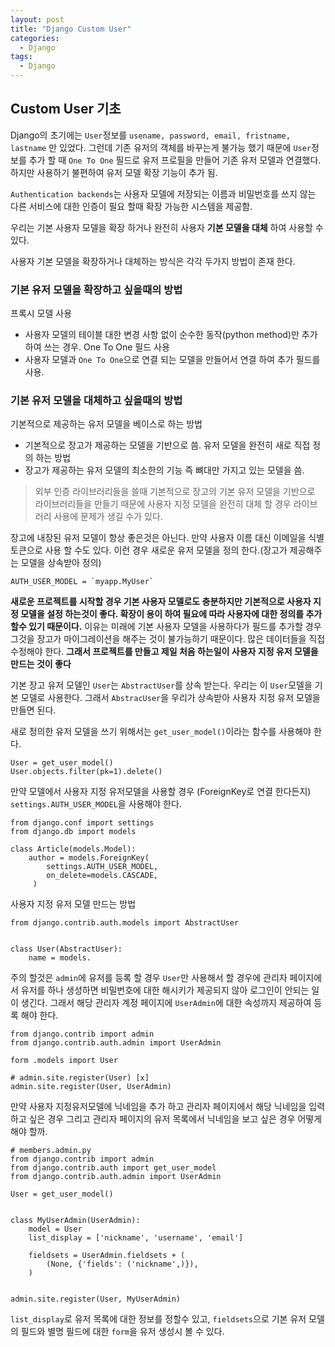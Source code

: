 ```yaml
---
layout: post
title: "Django Custom User"
categories:
  - Django
tags:
  - Django
---
```


## Custom User 기초

Django의 초기에는 `User`정보를 `usename, password, email, fristname, lastname` 만 있었다.
그런데 기존 유저의 객체를 바꾸는게 불가능 했기 때문에 `User`정보를 추가 할 때 `One To One` 필드로 유저 프로필을 만들어 기존 유저 모델과 연결했다. 하지만 사용하기 불편하여 유저 모델 확장 기능이 추가 됨.

`Authentication backends`는 사용자 모델에 저장되는 이름과 비밀번호를 쓰지 않는 다른 서비스에 대한 인증이 필요 할때 확장 가능한 시스템을 제공함.

우리는 기본 사용자 모델을 확장 하거나 완전히 사용자 **기본 모델을 대체** 하여 사용할 수 있다.

사용자 기본 모델을 확장하거나 대체하는 방식은 각각 두가지 방법이 존재 한다.

### 기본 유저 모델을 확장하고 싶을때의 방법
프록시 모델 사용
* 사용자 모델의 테이블 대한 변경 사항 없이 순수한 동작(python method)만 추가 하여 쓰는 경우.
One To One 필드 사용
* 사용자 모델과 `One To One`으로 연결 되는 모델을 만들어서 연결 하여 추가 필드를 사용.

### 기본 유저 모델을 대체하고 싶을때의 방법
기본적으로 제공하는 유저 모델을 베이스로 하는 방법
* 기본적으로 장고가 제공하는 모델을 기반으로 씀.
유저 모델을 완전히 새로 직접 정의 하는 방법
* 장고가 제공하는 유저 모델의 최소한의 기능 즉 뼈대만 가지고 있는 모델을 씀.
> 외부 인증 라이브러리들을 쓸때 기본적으로 장고의 기본 유저 모델을 기반으로 라이브러리들을 만들기 때문에 사용자 지정 모델을 완전히 대체 할 경우 라이브러리 사용에 문제가 생길 수가 있다.

장고에 내장된 유저 모델이 항상 좋은것은 아닌다. 만약 사용자 이름 대신 이메일을 식별 토큰으로 사용 할 수도 있다. 이런 경우 새로운 유저 모델을 정의 한다.(장고가 제공해주는 모델을 상속받아 정의)
```
AUTH_USER_MODEL = `myapp.MyUser`
```

**새로운 프로젝트를 시작할 경우 기본 사용자 모델로도 충분하지만 기본적으로 사용자 지정 모델을 설정 하는것이 좋다. 확장이 용이 하여 필요에 따라 사용자에 대한 정의를 추가 할수 있기 때문이다.**
이유는 미래에 기본 사용자 모델을 사용하다가 필드를 추가할 경우 그것을 장고가 마이그레이션을 해주는 것이 불가능하기 때문이다. 많은 데이터들을 직접 수정해야 한다. 
**그래서 프로젝트를 만들고 제일 처음 하는일이 사용자 지정 유저 모델을 만드는 것이 좋다**

기본 장고 유저 모델인 `User`는 `AbstractUser`를 상속 받는다. 우리는 이 `User`모델을 기본 모델로 사용한다. 그래서 `AbstracUser`을 우리가 상속받아 사용자 지정 유저 모델을 만들면 된다.

새로 정의한 유저 모델을 쓰기 위해서는 `get_user_model()`이라는 함수를 사용해야 한다.
```
User = get_user_model()
User.objects.filter(pk=1).delete()
```
만약 모델에서 사용자 지정 유저모델을 사용할 경우 (ForeignKey로 연결 한다든지) `settings.AUTH_USER_MODEL`을 사용해야 한다.
```
from django.conf import settings
from django.db import models

class Article(models.Model):
    author = models.ForeignKey(
        settings.AUTH_USER_MODEL,
        on_delete=models.CASCADE,
     )
```

사용자 지정 유저 모델 만드는 방법
```
from django.contrib.auth.models import AbstractUser


class User(AbstractUser):
    name = models.
```
주의 할것은 `admin`에 유저를 등록 할 경우 `User`만 사용해서 할 경우에 관리자 페이지에서 유저를 하나 생성하면 비밀번호에 대한 해시키가 제공되지 않아 로그인이 안되는 일이 생긴다. 그래서 해당 관리자 계정 페이지에 `UserAdmin`에 대한 속성까지 제공하여 등록 해야 한다.
```
from django.contrib import admin
from django.contrib.auth.admin import UserAdmin

form .models import User

# admin.site.register(User) [x]
admin.site.register(User, UserAdmin)
```

만약 사용자 지정유저모델에 닉네임을 추가 하고 관리자 페이지에서 해당 닉네임을 입력하고 싶은 경우 그리고 관리자 페이지의 유저 목록에서 닉네임을 보고 싶은 경우 어떻게 해야 할까.
```
# members.admin.py
from django.contrib import admin
from django.contrib.auth import get_user_model
from django.contrib.auth.admin import UserAdmin

User = get_user_model()


class MyUserAdmin(UserAdmin):
    model = User
    list_display = ['nickname', 'username', 'email']

    fieldsets = UserAdmin.fieldsets + (
        (None, {'fields': ('nickname',)}),
    )


admin.site.register(User, MyUserAdmin)
```
`list_display`로 유저 목록에 대한 정보를 정할수 있고,
`fieldsets`으로 기본 유저 모델의 필드와 별명 필드에 대한 `form`을 유저 생성시 볼 수 있다.

